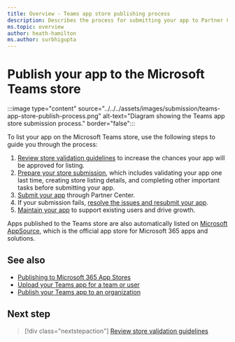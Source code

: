 ```yaml
---
title: Overview - Teams app store publishing process
description: Describes the process for submitting your app to Partner Center and getting it published to the Microsoft Teams store (and AppSource).
ms.topic: overview
author: heath-hamilton
ms.author: surbhigupta
---
```

# Publish your app to the Microsoft Teams store

:::image type="content" source="../../../assets/images/submission/teams-app-store-publish-process.png" alt-text="Diagram showing the Teams app store submission process." border="false":::

To list your app on the Microsoft Teams store, use the following steps to guide you through the process:

1. [Review store validation guidelines](~/concepts/deploy-and-publish/appsource/prepare/teams-store-validation-guidelines.md) to increase the chances your app will be approved for listing.
1. [Prepare your store submission](~/concepts/deploy-and-publish/appsource/prepare/submission-checklist.md), which includes validating your app one last time, creating store listing details, and completing other important tasks before submitting your app.
1. [Submit your app](https://docs.microsoft.com/office/dev/store/add-in-submission-guide) through Partner Center.
1. If your submission fails, [resolve the issues and resubmit your app](~/concepts/deploy-and-publish/appsource/resolve-submission-issues.md).
1. [Maintain your app](~/concepts/deploy-and-publish/appsource/post-publish/overview.md) to support existing users and drive growth.

Apps published to the Teams store are also automatically listed on [Microsoft AppSource](https://appsource.microsoft.com), which is the official app store for Microsoft 365 apps and solutions.

## See also

* [Publishing to Microsoft 365 App Stores](https://docs.microsoft.com/office/dev/store/)
* [Upload your Teams app for a team or user](~/concepts/deploy-and-publish/apps-upload.md)
* [Publish your Teams app to an organization](/MicrosoftTeams/tenant-apps-catalog-teams?toc=/microsoftteams/platform/toc.json&bc=/MicrosoftTeams/breadcrumb/toc.json)

## Next step

> [!div class="nextstepaction"]
> [Review store validation guidelines](~/concepts/deploy-and-publish/appsource/prepare/teams-store-validation-guidelines.md)
